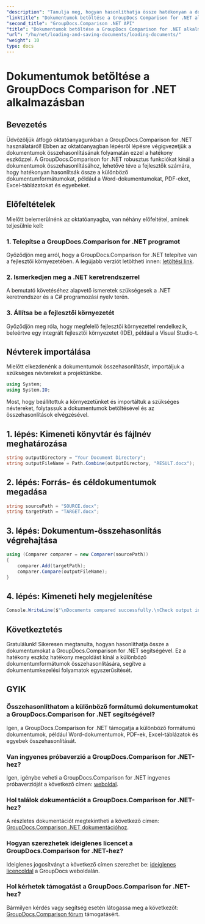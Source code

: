 ```yaml
---
"description": "Tanulja meg, hogyan hasonlíthatja össze hatékonyan a dokumentumokat a GroupDocs.Comparison for .NET segítségével. Egyszerűsítse dokumentumkezelési folyamatait."
"linktitle": "Dokumentumok betöltése a GroupDocs Comparison for .NET alkalmazásban"
"second_title": "GroupDocs.Comparison .NET API"
"title": "Dokumentumok betöltése a GroupDocs Comparison for .NET alkalmazásban"
"url": "/hu/net/loading-and-saving-documents/loading-documents/"
"weight": 10
type: docs
---
```

# Dokumentumok betöltése a GroupDocs Comparison for .NET alkalmazásban

## Bevezetés
Üdvözöljük átfogó oktatóanyagunkban a GroupDocs.Comparison for .NET használatáról! Ebben az oktatóanyagban lépésről lépésre végigvezetjük a dokumentumok összehasonlításának folyamatán ezzel a hatékony eszközzel. A GroupDocs.Comparison for .NET robusztus funkciókat kínál a dokumentumok összehasonlításához, lehetővé téve a fejlesztők számára, hogy hatékonyan hasonlítsák össze a különböző dokumentumformátumokat, például a Word-dokumentumokat, PDF-eket, Excel-táblázatokat és egyebeket.
## Előfeltételek
Mielőtt belemerülnénk az oktatóanyagba, van néhány előfeltétel, aminek teljesülnie kell:
### 1. Telepítse a GroupDocs.Comparison for .NET programot
Győződjön meg arról, hogy a GroupDocs.Comparison for .NET telepítve van a fejlesztői környezetében. A legújabb verziót letöltheti innen: [letöltési link](https://releases.groupdocs.com/comparison/net/).
### 2. Ismerkedjen meg a .NET keretrendszerrel
A bemutató követéséhez alapvető ismeretek szükségesek a .NET keretrendszer és a C# programozási nyelv terén.
### 3. Állítsa be a fejlesztői környezetét
Győződjön meg róla, hogy megfelelő fejlesztői környezettel rendelkezik, beleértve egy integrált fejlesztői környezetet (IDE), például a Visual Studio-t.

## Névterek importálása
Mielőtt elkezdenénk a dokumentumok összehasonlítását, importáljuk a szükséges névtereket a projektünkbe.

```csharp
using System;
using System.IO;
```

Most, hogy beállítottuk a környezetünket és importáltuk a szükséges névtereket, folytassuk a dokumentumok betöltésével és az összehasonlítások elvégzésével.
## 1. lépés: Kimeneti könyvtár és fájlnév meghatározása
```csharp
string outputDirectory = "Your Document Directory";
string outputFileName = Path.Combine(outputDirectory, "RESULT.docx");
```
## 2. lépés: Forrás- és céldokumentumok megadása
```csharp
string sourcePath = "SOURCE.docx";
string targetPath = "TARGET.docx";
```
## 3. lépés: Dokumentum-összehasonlítás végrehajtása
```csharp
using (Comparer comparer = new Comparer(sourcePath))
{
    comparer.Add(targetPath);
    comparer.Compare(outputFileName);
}
```
## 4. lépés: Kimeneti hely megjelenítése
```csharp
Console.WriteLine($"\nDocuments compared successfully.\nCheck output in {outputDirectory}.");
```

## Következtetés
Gratulálunk! Sikeresen megtanulta, hogyan hasonlíthatja össze a dokumentumokat a GroupDocs.Comparison for .NET segítségével. Ez a hatékony eszköz hatékony megoldást kínál a különböző dokumentumformátumok összehasonlítására, segítve a dokumentumkezelési folyamatok egyszerűsítését.
## GYIK
### Összehasonlíthatom a különböző formátumú dokumentumokat a GroupDocs.Comparison for .NET segítségével?
Igen, a GroupDocs.Comparison for .NET támogatja a különböző formátumú dokumentumok, például Word-dokumentumok, PDF-ek, Excel-táblázatok és egyebek összehasonlítását.
### Van ingyenes próbaverzió a GroupDocs.Comparison for .NET-hez?
Igen, igénybe veheti a GroupDocs.Comparison for .NET ingyenes próbaverzióját a következő címen: [weboldal](https://releases.groupdocs.com/).
### Hol találok dokumentációt a GroupDocs.Comparison for .NET-hez?
A részletes dokumentációt megtekintheti a következő címen: [GroupDocs.Comparison .NET dokumentációhoz](https://tutorials.groupdocs.com/comparison/net/).
### Hogyan szerezhetek ideiglenes licencet a GroupDocs.Comparison for .NET-hez?
Ideiglenes jogosítványt a következő címen szerezhet be: [ideiglenes licencoldal](https://purchase.groupdocs.com/temporary-license/) a GroupDocs weboldalán.
### Hol kérhetek támogatást a GroupDocs.Comparison for .NET-hez?
Bármilyen kérdés vagy segítség esetén látogassa meg a következőt: [GroupDocs.Comparison fórum](https://forum.groupdocs.com/c/comparison/12) támogatásért.